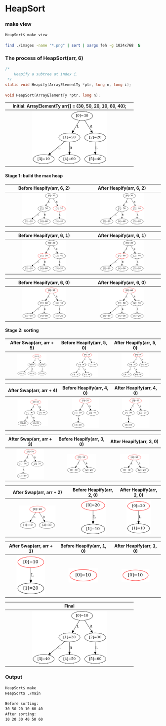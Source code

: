 # HeapSort

### make view 

```sh
HeapSort$ make view

find ./images -name "*.png" | sort | xargs feh -g 1024x768  &
```

### The process of HeapSort(arr, 6)



```C
/*
    Heapify a subtree at index i.
 */
static void Heapify(ArrayElementTy *ptr, long n, long i);

void HeapSort(ArrayElementTy *ptr, long n);
```

|Initial: ArrayElementTy arr[] = {30, 50, 20, 10, 60, 40}; | 
|:-------------:|
| <img src="images/HeapSort_0000.png" width="60%" height="60%"> |

#### Stage 1: build the max heap

| Before Heapify(arr, 6, 2) | After Heapify(arr, 6, 2) |
|:-------------:|:-------------:|
| <img src="images/HeapSort_0001.png" width="60%" height="60%"> |<img src="images/HeapSort_0002.png" width="60%" height="60%"> |

| Before Heapify(arr, 6, 1) | After Heapify(arr, 6, 1) |
|:-------------:|:-------------:|
| <img src="images/HeapSort_0003.png" width="60%" height="60%"> |<img src="images/HeapSort_0004.png" width="60%" height="60%"> |

| Before Heapify(arr, 6, 0) | After Heapify(arr, 6, 0) |
|:-------------:|:-------------:|
| <img src="images/HeapSort_0005.png" width="60%" height="60%"> |<img src="images/HeapSort_0006.png" width="60%" height="60%"> |


#### Stage 2: sorting

|After Swap(arr, arr + 5)| Before Heapify(arr, 5, 0) | After Heapify(arr, 5, 0) | 
|:-------------:|:-------------:|:-------------:|
| <img src="images/HeapSort_0007.png" width="60%" height="60%"> |<img src="images/HeapSort_0008.png" width="60%" height="60%"> |<img src="images/HeapSort_0009.png" width="60%" height="60%"> |

|After Swap(arr, arr + 4)| Before Heapify(arr, 4, 0) | After Heapify(arr, 4, 0) | 
|:-------------:|:-------------:|:-------------:|
| <img src="images/HeapSort_0010.png" width="60%" height="60%"> |<img src="images/HeapSort_0011.png" width="60%" height="60%"> |<img src="images/HeapSort_0012.png" width="60%" height="60%"> |

|After Swap(arr, arr + 3)| Before Heapify(arr, 3, 0) | After Heapify(arr, 3, 0) | 
|:-------------:|:-------------:|:-------------:|
| <img src="images/HeapSort_0013.png" width="60%" height="60%"> |<img src="images/HeapSort_0014.png" width="60%" height="60%"> |<img src="images/HeapSort_0015.png" width="60%" height="60%"> |

|After Swap(arr, arr + 2)| Before Heapify(arr, 2, 0) | After Heapify(arr, 2, 0) | 
|:-------------:|:-------------:|:-------------:|
| <img src="images/HeapSort_0016.png" width="60%" height="60%"> |<img src="images/HeapSort_0017.png" width="60%" height="60%"> |<img src="images/HeapSort_0018.png" width="60%" height="60%"> |

|After Swap(arr, arr + 1)| Before Heapify(arr, 1, 0) | After Heapify(arr, 1, 0) | 
|:-------------:|:-------------:|:-------------:|
| <img src="images/HeapSort_0019.png" width="60%" height="60%"> |<img src="images/HeapSort_0020.png" width="60%" height="60%"> |<img src="images/HeapSort_0021.png" width="60%" height="60%"> |

|Final | 
|:-------------:|
| <img src="images/HeapSort_0022.png" width="60%" height="60%"> |


### Output
```sh
HeapSort$ make
HeapSort$ ./main

Before sorting:
30 50 20 10 60 40 
After sorting:
10 20 30 40 50 60

```